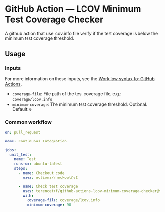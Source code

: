 # GitHub Action — LCOV Minimum Test Coverage Checker

A github action that use lcov.info file verify if the test coverage is below the minimum test coverage threshold.

## Usage

### Inputs

For more information on these inputs, see the [Workflow syntax for GitHub Actions](https://docs.github.com/en/actions/learn-github-actions/workflow-syntax-for-github-actions).

- `coverage-file`: File path of the test coverage file. e.g.: `coverage/lcov.info`
- `minimum-coverage`: The minimum test coverage threshold. Optional. Default: `0`

### Common workflow

```yaml
on: pull_request

name: Continuous Integration

jobs:
  unit_test:
    name: Test
    runs-on: ubuntu-latest
    steps:
      - name: Checkout code
        uses: actions/checkout@v2

      - name: Check test coverage
        uses: terencetcf/github-actions-lcov-minimum-coverage-checker@v1
        with:
          coverage-file: coverage/lcov.info
          minimum-coverage: 90
```
